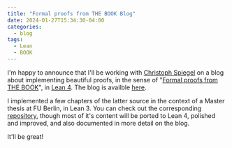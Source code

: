 ```yaml
---
title: "Formal proofs from THE BOOK Blog"
date: 2024-01-27T15:34:30-04:00
categories:
  - blog
tags:
  - Lean
  - BOOK
---
```


I'm happy to announce that I'll be working with [Christoph Spiegel](https://christophspiegel.berlin) on a blog about implementing beautiful proofs, in the sense of "[Formal proofs from THE BOOK](https://en.wikipedia.org/wiki/Proofs_from_THE_BOOK)", in [Lean 4](https://lean-lang.org/). The blog is availble [here](https://thebook.zib.de/).

I implemented a few chapters of the latter source in the context of a Master thesis at FU Berlin, in Lean 3. You can check out the corresponding [repository](https://github.com/Happyves/Master_Thesis), though most of it's content will be ported to Lean 4, polished and improved, and also documented in more detail on the blog.

It'll be great!
